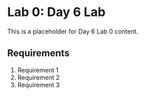 # Lab 0: Day 6 Lab

This is a placeholder for Day 6 Lab 0 content.

## Requirements

1. Requirement 1
2. Requirement 2
3. Requirement 3